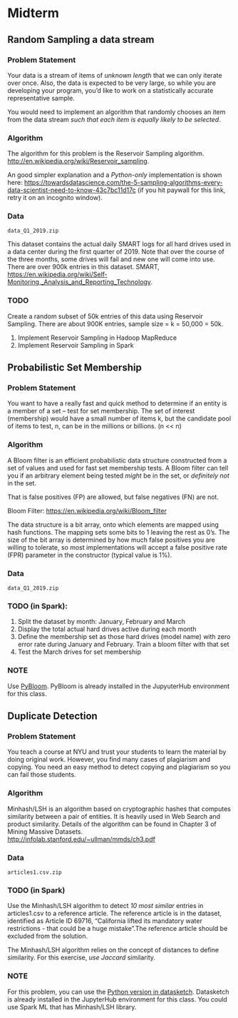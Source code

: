 # Midterm

## Random Sampling a data stream

### Problem Statement

Your data is a stream of items of _unknown length_ that we can only iterate over once. Also, the data is expected to be very large, so while you are developing your program, you’d like to work on a statistically accurate representative sample.

You would need to implement an algorithm that randomly chooses an item from the data stream _such that each item is equally likely to be selected_.

### Algorithm

The algorithm for this problem is the Reservoir Sampling algorithm.
http://en.wikipedia.org/wiki/Reservoir_sampling.

An good simpler explanation and a _Python-only_ implementation is shown here: https://towardsdatascience.com/the-5-sampling-algorithms-every-data-scientist-need-to-know-43c7bc11d17c (if you hit paywall for this link, retry it on an incognito window).

### Data

`data_Q1_2019.zip`

This dataset contains the actual daily SMART logs for all hard drives used in a data center during the first quarter of 2019. Note that over the course of the three months, some drives will fail and new one will come into use. There are over 900k entries in this dataset. SMART, https://en.wikipedia.org/wiki/Self-Monitoring,_Analysis_and_Reporting_Technology.

### TODO

Create a random subset of 50k entries of this data using Reservoir Sampling. There are about 900K entries, sample size = k = 50,000 = 50k.
1. Implement Reservoir Sampling in Hadoop MapReduce
2. Implement Reservoir Sampling in Spark


## Probabilistic Set Membership

### Problem Statement

You want to have a really fast and quick method to determine if an entity is a member of a set – test for set membership. The set of interest (membership) would have a small number of items k, but the candidate pool of items to test, n, can be in the millions or billions. (n << n)

### Algorithm

A Bloom filter is an efficient probabilistic data structure constructed from a set of values and used for fast set membership tests. A Bloom filter can tell you if an arbitrary element being tested _might_ be in the set, or _definitely not_ in the set.

That is false positives (FP) are allowed, but false negatives (FN) are not.

Bloom Filter: https://en.wikipedia.org/wiki/Bloom_filter

The data structure is a bit array, onto which elements are mapped using hash functions. The mapping sets some bits to 1 leaving the rest as 0’s. The size of the bit array is determined by how much false positives you are willing to tolerate, so most implementations will accept a false positive rate (FPR) parameter in the constructor (typical value is 1%).

### Data

`data_Q1_2019.zip`

### TODO (in Spark):

1. Split the dataset by month: January, February and March
2. Display the total actual hard drives active during each month
3. Define the membership set as those hard drives (model name) with zero error rate during January and February. Train a bloom filter with that set
4. Test the March drives for set membership

### NOTE

Use [PyBloom](https://pypi.org/project/pybloom/). PyBloom is already installed in the JupyuterHub environment for this class.

## Duplicate Detection

### Problem Statement

You teach a course at NYU and trust your students to learn the material by doing original work. However, you find many cases of plagiarism and copying. You need an easy method to detect copying and plagiarism so you can fail those students.

### Algorithm

Minhash/LSH is an algorithm based on cryptographic hashes that computes similarity between a pair of entities. It is heavily used in Web Search and product similarity. Details of the algorithm can be found in Chapter 3 of Mining Massive Datasets. http://infolab.stanford.edu/~ullman/mmds/ch3.pdf

### Data

`articles1.csv.zip`

### TODO (in Spark)

Use the Minhash/LSH algorithm to detect _10 most similar_ entries in articles1.csv to a reference article. The reference article is in the dataset, identified as Article ID 69716, “California lifted its mandatory water restrictions - that could be a huge mistake”.The reference article should be excluded from the solution.

The Minhash/LSH algorithm relies on the concept of distances to define similarity. For this exercise, _use Jaccard_ similarity.

### NOTE

For this problem, you can use the [Python version in datasketch](http://ekzhu.com/datasketch/minhash.html). Datasketch is already installed in the JupyterHub environment for this class. You could use Spark ML that has Minhash/LSH library.
